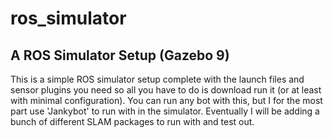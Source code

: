 # ros_simulator

## A ROS Simulator Setup (Gazebo 9)
This is a simple ROS simulator setup complete with the launch files and sensor plugins you need so all you have to do is download run it (or at least with minimal configuration). You can run any bot with this, but I for the most part use 'Jankybot' to run with in the simulator. Eventually I will be adding a bunch of different SLAM packages to run with and test out. 
